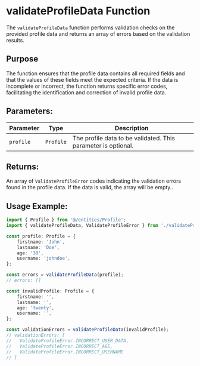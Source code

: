 # validateProfileData Function

The `validateProfileData` function performs validation checks on the provided profile data and returns an array of errors based on the validation results.

## Purpose
The function ensures that the profile data contains all required fields and that the values of these fields meet the expected criteria. If the data is incomplete or incorrect, the function returns specific error codes, facilitating the identification and correction of invalid profile data.

## Parameters:

| Parameter | Type       | Description                                                        |
|-----------|------------|--------------------------------------------------------------------|
| `profile`  | `Profile`   |  The profile data to be validated. This parameter is optional. |

## Returns:
An array of `ValidateProfileError` codes indicating the validation errors found in the profile data. If the data is valid, the array will be empty..

## Usage Example:
```typescript
import { Profile } from '@/entities/Profile';
import { validateProfileData, ValidateProfileError } from './validateProfileData';

const profile: Profile = {
    firstname: 'John',
    lastname: 'Doe',
    age: '30',
    username: 'johndoe',
};

const errors = validateProfileData(profile);
// errors: []

const invalidProfile: Profile = {
    firstname: '',
    lastname: '',
    age: 'twenty',
    username: '',
};

const validationErrors = validateProfileData(invalidProfile);
// validationErrors: [
//   ValidateProfileError.INCORRECT_USER_DATA,
//   ValidateProfileError.INCORRECT_AGE,
//   ValidateProfileError.INCORRECT_USERNAME
// ]
```

